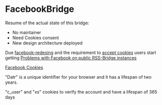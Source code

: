FacebookBridge
===============
Resume of the actual state of this bridge:
- No maintainer
- Need Cookies consent
- New design architecture deployed

Due [facebook-redesing](https://engineering.fb.com/2020/05/08/web/facebook-redesign/)
and the requirement to [accept cookies](https://www.facebook.com/business/help/348535683460989)
users start getting [Problems with Facebook on public RSS-Bridge instances](https://github.com/sredevopsdev/rss-bridge/issues/2047 )


[Facebook Cookies](https://www.facebook.com/policy/cookies/)

"Datr" is a unique identifier for your browser and it has a lifespan of two years.

"c_user" and "xs" cookies to verify the account and have a lifespan of 365 days

